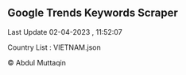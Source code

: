 

## Google Trends Keywords Scraper 
 
Last Update 02-04-2023 , 11:52:07

Country List :
VIETNAM.json



© Abdul Muttaqin 
